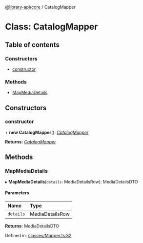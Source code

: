 [@library-api/core](../README.md) / CatalogMapper

# Class: CatalogMapper

## Table of contents

### Constructors

- [constructor](catalogmapper.md#constructor)

### Methods

- [MapMediaDetails](catalogmapper.md#mapmediadetails)

## Constructors

### constructor

\+ **new CatalogMapper**(): [*CatalogMapper*](catalogmapper.md)

**Returns:** [*CatalogMapper*](catalogmapper.md)

## Methods

### MapMediaDetails

▸ **MapMediaDetails**(`details`: MediaDetailsRow): MediaDetailsDTO

#### Parameters

| Name | Type |
| :------ | :------ |
| `details` | MediaDetailsRow |

**Returns:** MediaDetailsDTO

Defined in: [classes/Mapper.ts:82](https://github.com/BenShelton/library-api/blob/ba93c4c/packages/core/src/classes/Mapper.ts#L82)
